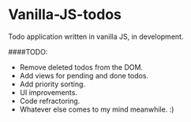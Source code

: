 # Vanilla-JS-todos
Todo application written in vanilla JS, in development.

####TODO:
* Remove deleted todos from the DOM.
* Add views for pending and done todos.
* Add priority sorting.
* UI improvements.
* Code refractoring.
* Whatever else comes to my mind meanwhile. :)
